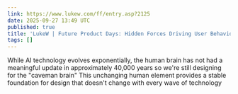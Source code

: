 ```yaml
---
link: https://www.lukew.com/ff/entry.asp?2125
date: 2025-09-27 13:49 UTC
published: true
title: 'LukeW | Future Product Days: Hidden Forces Driving User Behavior'
tags: []
---
```


While AI technology evolves exponentially, the human brain has not had a meaningful update in approximately 40,000 years so we're still designing for the "caveman brain"
This unchanging human element provides a stable foundation for design that doesn't change with every wave of technology
